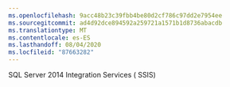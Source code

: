 ```yaml
---
ms.openlocfilehash: 9acc48b23c39fbb4be80d2cf786c97dd2e7954ee
ms.sourcegitcommit: ad4d92dce894592a259721a1571b1d8736abacdb
ms.translationtype: MT
ms.contentlocale: es-ES
ms.lasthandoff: 08/04/2020
ms.locfileid: "87663282"
---
```

SQL Server 2014 Integration Services \( SSIS\)
